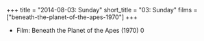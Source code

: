 +++
title = "2014-08-03: Sunday"
short_title = "03: Sunday"
films = ["beneath-the-planet-of-the-apes-1970"]
+++


* Film: Beneath the Planet of the Apes (1970) 0
